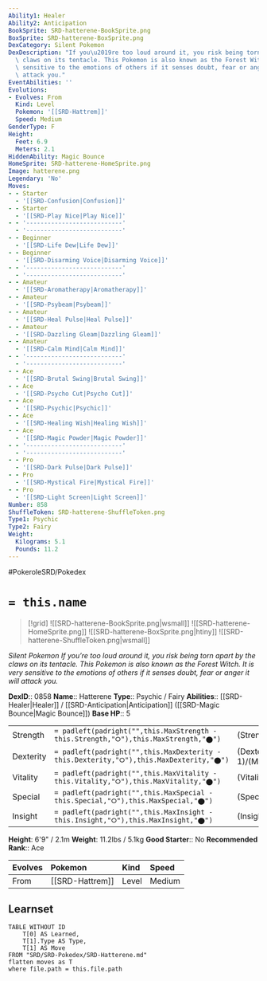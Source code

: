 ```yaml
---
Ability1: Healer
Ability2: Anticipation
BookSprite: SRD-hatterene-BookSprite.png
BoxSprite: SRD-hatterene-BoxSprite.png
DexCategory: Silent Pokemon
DexDescription: "If you\u2019re too loud around it, you risk being torn apart by the\
  \ claws on its tentacle. This Pokemon is also known as the Forest Witch. It is very\
  \ sensitive to the emotions of others if it senses doubt, fear or anger it will\
  \ attack you."
EventAbilities: ''
Evolutions:
- Evolves: From
  Kind: Level
  Pokemon: '[[SRD-Hattrem]]'
  Speed: Medium
GenderType: F
Height:
  Feet: 6.9
  Meters: 2.1
HiddenAbility: Magic Bounce
HomeSprite: SRD-hatterene-HomeSprite.png
Image: hatterene.png
Legendary: 'No'
Moves:
- - Starter
  - '[[SRD-Confusion|Confusion]]'
- - Starter
  - '[[SRD-Play Nice|Play Nice]]'
- - '---------------------------'
  - '---------------------------'
- - Beginner
  - '[[SRD-Life Dew|Life Dew]]'
- - Beginner
  - '[[SRD-Disarming Voice|Disarming Voice]]'
- - '---------------------------'
  - '---------------------------'
- - Amateur
  - '[[SRD-Aromatherapy|Aromatherapy]]'
- - Amateur
  - '[[SRD-Psybeam|Psybeam]]'
- - Amateur
  - '[[SRD-Heal Pulse|Heal Pulse]]'
- - Amateur
  - '[[SRD-Dazzling Gleam|Dazzling Gleam]]'
- - Amateur
  - '[[SRD-Calm Mind|Calm Mind]]'
- - '---------------------------'
  - '---------------------------'
- - Ace
  - '[[SRD-Brutal Swing|Brutal Swing]]'
- - Ace
  - '[[SRD-Psycho Cut|Psycho Cut]]'
- - Ace
  - '[[SRD-Psychic|Psychic]]'
- - Ace
  - '[[SRD-Healing Wish|Healing Wish]]'
- - Ace
  - '[[SRD-Magic Powder|Magic Powder]]'
- - '---------------------------'
  - '---------------------------'
- - Pro
  - '[[SRD-Dark Pulse|Dark Pulse]]'
- - Pro
  - '[[SRD-Mystical Fire|Mystical Fire]]'
- - Pro
  - '[[SRD-Light Screen|Light Screen]]'
Number: 858
ShuffleToken: SRD-hatterene-ShuffleToken.png
Type1: Psychic
Type2: Fairy
Weight:
  Kilograms: 5.1
  Pounds: 11.2
---
```


#PokeroleSRD/Pokedex

# `= this.name`

> [!grid]
> ![[SRD-hatterene-BookSprite.png|wsmall]]
> ![[SRD-hatterene-HomeSprite.png]]
> ![[SRD-hatterene-BoxSprite.png|htiny]]
> ![[SRD-hatterene-ShuffleToken.png|wsmall]]


*Silent Pokemon*
*If you’re too loud around it, you risk being torn apart by the claws on its tentacle. This Pokemon is also known as the Forest Witch. It is very sensitive to the emotions of others if it senses doubt, fear or anger it will attack you.*

**DexID**:: 0858
**Name**:: Hatterene
**Type**:: Psychic / Fairy
**Abilities**:: [[SRD-Healer|Healer]] / [[SRD-Anticipation|Anticipation]] ([[SRD-Magic Bounce|Magic Bounce]])
**Base HP**:: 5

|           |                                                                                        |                                          |
| --------- | -------------------------------------------------------------------------------------- | ---------------------------------------- |
| Strength  | `= padleft(padright("",this.MaxStrength - this.Strength,"⭘"),this.MaxStrength,"⬤")`    | (Strength::2)/(MaxStrength::5)   |
| Dexterity | `= padleft(padright("",this.MaxDexterity - this.Dexterity,"⭘"),this.MaxDexterity,"⬤")` | (Dexterity:: 1)/(MaxDexterity::3) |
| Vitality  | `= padleft(padright("",this.MaxVitality - this.Vitality,"⭘"),this.MaxVitality,"⬤")`    | (Vitality::3)/(MaxVitality::6)   |
| Special   | `= padleft(padright("",this.MaxSpecial - this.Special,"⭘"),this.MaxSpecial,"⬤")`       | (Special::3)/(MaxSpecial::7)     |
| Insight   | `= padleft(padright("",this.MaxInsight - this.Insight,"⭘"),this.MaxInsight,"⬤")`       | (Insight::3)/(MaxInsight::6)     |

**Height**: 6'9" / 2.1m
**Weight**: 11.2lbs / 5.1kg
**Good Starter**:: No
**Recommended Rank**:: Ace

| Evolves   | Pokemon         | Kind   | Speed   |
|:----------|:----------------|:-------|:--------|
| From      | [[SRD-Hattrem]] | Level  | Medium  |

## Learnset

```dataview
TABLE WITHOUT ID
    T[0] AS Learned,
    T[1].Type AS Type,
    T[1] AS Move
FROM "SRD/SRD-Pokedex/SRD-Hatterene.md"
flatten moves as T
where file.path = this.file.path
```
